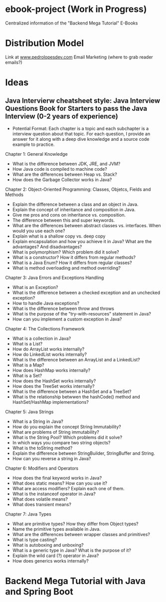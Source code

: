 # ebook-project (Work in Progress) 
Centralized information of the "Backend Mega Tutorial" E-Books 

# Distribution Model

Link at www.pedrolopesdev.com
Email Marketing (where to grab reader emails?)

# Ideas

## Java Intervierw cheatsheet style: Java Interview Questions Book for Starters to pass the Java Interview (0-2 years of experience)

- Potential Format: Each chapter is a topic and each subchapter is a interview question about that topic. For each question, I provide an answer for it along with a deep dive knowledge and a source code example to practice.

Chapter 1: General Knowledge

- What is the difference between JDK, JRE, and JVM?
- How Java code is compiled to machine code?
- What are the differences between Heap vs. Stack?
- How does the Garbage Collector works in Java?

Chapter 2: Object-Oriented Programming: Classes, Objetcs, Fields and Methods

- Explain the difference between a class and an object in Java.
- Explain the concept of inheritance and composition in Java.
- Give me pros and cons on inheritance vs. composition.
- The difference between this and super keywords.
- What are the differences between abstract classes vs. interfaces. When would you use each one?
- Explain what is a shallow copy vs. deep copy
- Explain encapsulation and how you achieve it in Java? What are the advantages? And disadvantages?
- What is polymorphism? Which problem did it solve?
- What is a constructor? How it differs from regular methods?
- What is a Java Enum? How it differs from regular classes?
- What is method overloading and method overriding?

Chapter 3: Java Errors and Exceptions Handling

- What is an Exception? 
- What is the difference between a checked exception and an unchecked exception?
- How to handle Java exceptions? 
- What is the difference between throw and throws
- What is the purpose of the "try-with-resources" statement in Java?
- How can you implement a custom exception in Java?

Chapter 4: The Collections Framework

- What is a collection in Java?
- What is a List?
- How do ArrayList works internally?
- How do LinkedList works internally?
- What is the difference between an ArrayList and a LinkedList?
- What is a Map?
- How does HashMap works internally?
- What is a Set?
- How does the HashSet works internally?
- How does the TreeSet works internally?
- What is the difference between a HashSet and a TreeSet?
- What is the relationship betwwen the hashCode() method and HashSet/HashMap implementations?

Chapter 5: Java Strings

- What is a String in Java?
- How do you explain the concept String Immutability?
- What are problems of String immutability?
- What is the String Pool? Which problems did it solve?
- In which ways you compare two string objects?
- What is the toString method? 
- Explain the difference between StringBuilder, StringBuffer and String.
- How can you reverse a string in Java?

Chapter 6: Modifiers and Operators

- How does the final keyword works in Java?
- What does static means? How can you use it?
- What are access modifiers? Explain each one of them.
- What is the instanceof operator in Java?
- What does volatile means?
- What does transient means?

Chapter 7: Java Types

- What are primitive types? How they differ from Object types?
- Name the primitive types available in Java.
- What are the differences between wrapper classes and primitives?
- What is type casting?
- What is autoboxing and unboxing?
- What is a generic type in Java? What is the purpose of it?
- Explain the wild card (?) operator in Java?
- How does generics works internally?



# Backend Mega Tutorial with Java and Spring Boot 


